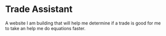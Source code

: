 # Trade Assistant
A website I am building that will help me determine if a trade is good for me to take an help me do equations faster.
